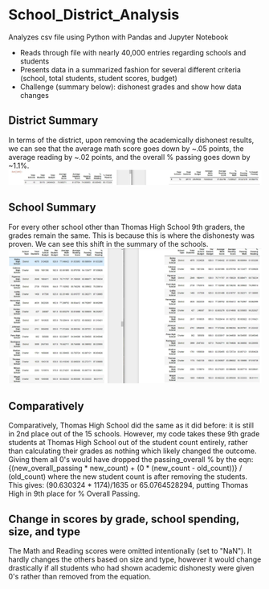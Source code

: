 # School_District_Analysis
Analyzes csv file using Python with Pandas and Jupyter Notebook
- Reads through file with nearly 40,000 entries regarding schools and students
- Presents data in a summarized fashion for several different criteria (school, total students, student scores, budget)
- Challenge (summary below): dishonest grades and show how data changes

## District Summary
In terms of the district, upon removing the academically dishonest results, we can see that the average math score goes down by ~.05 points, the average reading by ~.02 points, and the overall % passing goes down by ~1.1%.
![before cheating was found (left) vs after (right)](district.JPG)

## School Summary
For every other school other than Thomas High School 9th graders, the grades remain the same. This is because this is where the dishonesty was proven. We can see this shift in the summary of the schools.
![before cheating was found (left) vs after (right)](per_school.JPG)

## Comparatively
Comparatively, Thomas High School did the same as it did before: it is still in 2nd place out of the 15 schools. However, my code takes these 9th grade students at Thomas High School out of the student count entirely, rather than calculating their grades as nothing which likely changed the outcome. Giving them all 0's would have dropped the passing_overall % by the eqn:
{(new_overall_passing * new_count) + (0 * (new_count - old_count))} / (old_count) where the new student count is after removing the students. This gives:
(90.630324 * 1174)/1635 or 65.0764528294, putting Thomas High in 9th place for % Overall Passing.

## Change in scores by grade, school spending, size, and type
The Math and Reading scores were omitted intentionally (set to "NaN"). It hardly changes the others based on size and type, however it would change drastically if all students who had shown academic dishonesty were given 0's rather than removed from the equation.
